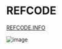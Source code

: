 # REFCODE

<a href="https://www.refcode.info">REFCODE.INFO</a>

![image](https://github.com/user-attachments/assets/a0104a9c-1c46-4f6a-bd38-ef6bb34acacd)
